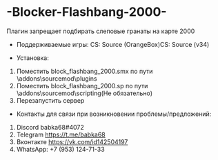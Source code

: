 # -Blocker-Flashbang-2000-
Плагин запрещает подбирать слеповые гранаты на карте $2000$
- Поддерживаемые игры: CS: Source (OrangeBox)CS: Source (v34)

- Установка:
1) Поместить block_flashbang_2000.smx по пути \addons\sourcemod\plugins
2) Поместить block_flashbang_2000.sp по пути \addons\sourcemod\scripting(Не обязательно) 
5) Перезапустить сервер

- Контакты для связи при возникновении проблемы/предложений:

1. Discord babka68#4072
2. Telegram https://t.me/babka68
3. Вконтакте https://vk.com/id142504197
4. WhatsApp: +7 (953) 124-71-33
